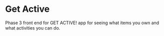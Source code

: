 # Get Active

Phase 3 front end for GET ACTIVE! app for seeing what items you own and what activities you can do.


